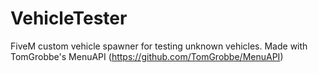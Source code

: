 # VehicleTester
FiveM custom vehicle spawner for testing unknown vehicles. Made with TomGrobbe's MenuAPI (https://github.com/TomGrobbe/MenuAPI)
